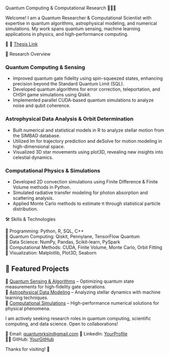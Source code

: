 Quantum Computing & Computational Research 🧑‍🔬💡  

Welcome! I am a Quantum Researcher & Computational Scientist with expertise in quantum algorithms, astrophysical modeling, and numerical simulations. My work spans quantum sensing, machine learning applications in physics, and high-performance computing.  

📌 🔗 [Thesis Link](https://www.proquest.com/dissertations-theses/advantages-ias-protocol-squeezed-states/docview/3165656828/se-2)  


🔬 Research Overview  

### Quantum Computing & Sensing  
- Improved quantum gate fidelity using spin-squeezed states, enhancing precision beyond the Standard Quantum Limit (SQL).  
- Developed quantum algorithms for error correction, teleportation, and CHSH game simulations using Qiskit.  
- Implemented parallel CUDA-based quantum simulations to analyze noise and qubit coherence.  

### Astrophysical Data Analysis & Orbit Determination 
- Built numerical and statistical models in R to analyze stellar motion from the SIMBAD database.  
- Utilized lm for trajectory prediction and deSolve for motion modeling in high-dimensional space.  
- Visualized 3D star movements using plot3D, revealing new insights into celestial dynamics.  

### Computational Physics & Simulations  
- Developed 2D convection simulations using Finite Difference & Finite Volume methods in Python.  
- Simulated radiative transfer modeling for photon absorption and scattering analysis.  
- Applied Monte Carlo methods to estimate π through statistical particle distribution.  


🛠️ Skills & Technologies  

📌 Programming: Python, R, SQL, C++  
📌 Quantum Computing: Qiskit, Pennylane, TensorFlow Quantum  
📌 Data Science: NumPy, Pandas, Scikit-learn, PySpark  
📌 Computational Methods: CUDA, Finite Volume, Monte Carlo, Orbit Fitting  
📌 Visualization: Matplotlib, Plot3D, Seaborn  


## 📂 Featured Projects  

🚀 [Quantum Sensing & Algorithms](https://github.com/Quantum-Kumar/Quantum-Coder/tree/main/pareto_fft_analysis) – Optimizing quantum state measurements for high-fidelity gate operations.  
🌌 [Astrophysical Data Modeling](#) – Analyzing stellar dynamics with machine learning techniques.  
🔬 [Computational Simulations](#) – High-performance numerical solutions for physical phenomena.  



I am actively seeking research roles in quantum computing, scientific computing, and data science. Open to collaborations!  

📧 Email: quantumrksin@gmail.com 
🔗 LinkedIn: [YourProfile](https://www.linkedin.com/in/rajkumar-singharia)  
🧑‍💻 GitHub: [YourGitHub](https://github.com/Quantum-Kumar)  

Thanks for visiting! 🚀  
